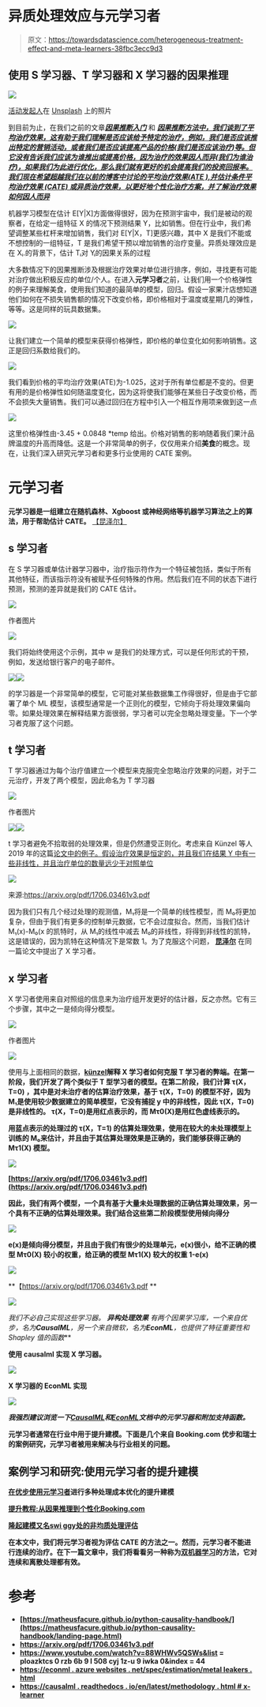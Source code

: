 # 异质处理效应与元学习者

> 原文：<https://towardsdatascience.com/heterogeneous-treatment-effect-and-meta-learners-38fbc3ecc9d3>

## 使用 S 学习器、T 学习器和 X 学习器的因果推理

![](img/94200ca8eac953b3380ce6fb80f4e88e.png)

[活动发起人](https://unsplash.com/@campaign_creators?utm_source=medium&utm_medium=referral)在 [Unsplash](https://unsplash.com?utm_source=medium&utm_medium=referral) 上的照片

到目前为止，在我们之前的文章[***因果推断入门***](/getting-started-with-causal-inference-5cb61b707740) 和 [***因果推断方法中，我们谈到了平均治疗效果，这有助于我们理解是否应该给予特定的治疗，例如，我们是否应该推出特定的营销活动，或者我们是否应该提高产品的价格(**我们是否应该治疗**)等。但它没有告诉我们应该为谁推出或提高价格，因为治疗的效果因人而异(**我们为谁治疗**)，如果我们为此进行优化，那么我们就有更好的机会提高我们的投资回报率。我们现在希望超越我们在以前的博客中讨论的平均治疗效果(ATE ),并估计条件平均治疗效果 **(CATE)** 或异质治疗效果，以更好地个性化治疗方案，并了解治疗效果如何因人而异***](/methods-for-inferring-causality-52e4144f6865)

机器学习模型在估计 E[Y|X]方面做得很好，因为在预测宇宙中，我们是被动的观察者，在给定一组特征 X 的情况下预测结果 Y，比如销售。但在行业中，我们希望调整某些杠杆来增加销售，我们对 E[Y|X，T]更感兴趣，其中 X 是我们不能或不想控制的一组特征，T 是我们希望干预以增加销售的治疗变量。异质处理效应是在 Xᵢ.的背景下，估计 Tᵢ对 Yᵢ的因果关系的过程

大多数情况下的因果推断涉及根据治疗效果对单位进行排序，例如，寻找更有可能对治疗做出积极反应的单位/个人。在进入**元学习者**之前，让我们用一个价格弹性的例子来理解美食，使用我们知道的最简单的模型，回归。假设一家果汁店想知道他们如何在不损失销售额的情况下改变价格，即价格相对于温度或星期几的弹性，等等。这是同样的玩具数据集。

![](img/15236336dbf6233173fc6792e91e78ff.png)

让我们建立一个简单的模型来获得价格弹性，即价格的单位变化如何影响销售。这正是回归系数给我们的。

![](img/a1c07b88745d9958629c3f4528685bd9.png)

我们看到价格的平均治疗效果(ATE)为-1.025，这对于所有单位都是不变的。但更有用的是价格弹性如何随温度变化，因为这将使我们能够在某些日子改变价格，而不会损失大量销售。我们可以通过回归在方程中引入一个相互作用项来做到这一点

![](img/ebf815c547d6db38abd4e692ef164007.png)

这里价格弹性由-3.45 + 0.0848 *temp 给出。价格对销售的影响随着我们果汁品牌温度的升高而降低。这是一个非常简单的例子，仅仅用来介绍**美食**的概念。现在，让我们深入研究元学习者和更多行业使用的 CATE 案例。

# 元学习者

**元学习器是一组建立在随机森林、Xgboost 或神经网络等机器学习算法之上的算法，用于帮助估计 CATE。** [【昆泽尔】](https://arxiv.org/pdf/1706.03461v3.pdf)

## s 学习者

在 S 学习器或单估计器学习器中，治疗指示符作为一个特征被包括，类似于所有其他特征，而该指示符没有被赋予任何特殊的作用。然后我们在不同的状态下进行预测，预测的差异就是我们的 CATE 估计。

![](img/3ef1dc337fa8595b4152ace024bd5bdb.png)

作者图片

![](img/fb8fbd7e60ab76ab5086c354d001d1af.png)

我们将始终使用这个示例，其中 w 是我们的处理方式，可以是任何形式的干预，例如，发送给银行客户的电子邮件。

![](img/c85a491b0bbfa10a8d319c21ee0dfb72.png)![](img/f050572be8c188331a031f24cda0c42f.png)

的学习器是一个非常简单的模型，它可能对某些数据集工作得很好，但是由于它部署了单个 ML 模型，该模型通常是一个正则化的模型，它倾向于将处理效果偏向零。如果处理效果在解释结果方面很弱，学习者可以完全忽略处理变量。下一个学习者克服了这个问题。

## t 学习者

T 学习器通过为每个治疗值建立一个模型来克服完全忽略治疗效果的问题，对于二元治疗，开发了两个模型，因此命名为 T 学习器

![](img/bac19fb0d6fc4c8f7872c7045e990845.png)

作者图片

![](img/2505f13f1acbacae2ea1c6bb259d85e3.png)![](img/31e12c7b2555c1349e21eb900c9c232b.png)

t 学习者避免不拾取弱的处理效果，但是仍然遭受正则化。考虑来自 Künzel 等人 2019 年的这篇[论文中的例子。假设治疗效果是恒定的，并且我们在结果 Y 中有一些非线性，并且治疗单位的数量远少于对照单位](https://arxiv.org/pdf/1706.03461v3.pdf)

![](img/bccaa4a9d18370f586d272aa27f59a7f.png)

来源:https://arxiv.org/pdf/1706.03461v3.pdf

因为我们只有几个经过处理的观测值，M₁将是一个简单的线性模型，而 M₀将更加复杂，但由于我们有更多的控制单元数据，它不会过度拟合。然而，当我们估计 M₁(x)-M₀(x 的凯特时，从 M₁的线性中减去 M₀的非线性，将得到非线性的凯特，这是错误的，因为凯特在这种情况下是常数 1。为了克服这个问题， [**昆泽尔**](https://arxiv.org/pdf/1706.03461v3.pdf) 在同一篇论文中提出了 X 学习者。

## x 学习者

X 学习者使用来自对照组的信息来为治疗组开发更好的估计器，反之亦然。它有三个步骤，其中之一是倾向得分模型。

![](img/464d37e1753c5266f888fbffbd04d667.png)

作者图片

![](img/2de1924d74a7cb960ba2118943f2bb58.png)

使用与上面相同的数据，[**künzel**](https://arxiv.org/pdf/1706.03461v3.pdf)**解释 X 学习者如何克服 T 学习者的弊端。在第一阶段，我们开发了两个类似于 T 型学习者的模型。在第二阶段，我们计算 **τ(X，T=0)** ，其中是对未治疗者的估算治疗效果，基于 **τ(X，T=0)** 的模型不好，因为 M₁是使用较少数据建立的简单模型，它没有捕捉 y 中的非线性，因此 **τ(X，T=0)** 是非线性的。 **τ(X，T=0)是用红点表示的**，而 **Mτ0(X)是用红色虚线表示的**。**

**用蓝点表示的处理过的 **τ(X，T=1)** 的估算处理效果，使用在较大的未处理模型上训练的 M₀来估计，并且由于其估算处理效果是正确的，我们能够获得正确的 **Mτ1(X)** 模型。**

**![](img/ad868180d910c55e3c3cf3733aea02a6.png)**

**[https://arxiv.org/pdf/1706.03461v3.pdf](https://arxiv.org/pdf/1706.03461v3.pdf)**

**因此，我们有两个模型，一个具有基于大量未处理数据的正确估算处理效果，另一个具有不正确的估算处理效果。我们结合这些第二阶段模型使用倾向得分**

**![](img/7d9d9cbabdfc8d860f8ed7f9e4395ce0.png)**

**e(x)是倾向得分模型，并且由于我们有很少的处理单元，e(x)很小，给不正确的模型 **Mτ0(X)** 较小的权重，给正确的模型 **Mτ1(X)** 较大的权重 1-e(x)**

**![](img/ccfb1db59e47e27452f1fd0dee6ae56d.png)**

**【https://arxiv.org/pdf/1706.03461v3.pdf **

**![](img/9e485de9885e8c6cd52d32cc35612721.png)**

**我们不必自己实现这些学习器。 ***异构处理效果*** *有两个因果学习库，一个来自优步，名为****CausalML****，另一个来自微软，名为****EconML****，也提供了特征重要性和 Shapley 值的函数***

**使用 causalml 实现 X 学习器。**

**![](img/f6877ac8ef6b9c1c5b39eda58f3d1f5c.png)**

**X 学习器的 EconML 实现**

**![](img/f637ae8ef720ab0050f579a397660fef.png)**

***我强烈建议浏览一下*[*CausalML*](https://github.com/uber/causalml)*和*[*EconML*](https://econml.azurewebsites.net/spec/estimation/metalearners.html)*文档中的元学习器和附加支持函数。***

**元学习者通常在行业中用于提升建模。下面是几个来自 Booking.com 优步和瑞士的案例研究，元学习者被用来解决与行业相关的问题。**

## **案例学习和研究:使用元学习者的提升建模**

**[在**优步**使用元学习者](https://arxiv.org/pdf/1908.05372.pdf)进行多种处理成本优化的提升建模**

**[提升教程:从因果推理到个性化**Booking.com**](https://drive.google.com/file/d/1X5VbiJvf-G9GBhMJPM-npdL68QlqYLXl/view)**

**[隆起建模又名**swi ggy**处的非均质处理评估](https://bytes.swiggy.com/uplift-modeling-aka-heterogeneous-treatment-effects-evaluation-ad4e3fcf1d76)**

**在本文中，我们将元学习者视为评估 CATE 的方法之一。然而，元学习者不能进行连续的治疗。在下一篇文章中，我们将看看另一种称为[双机器学习](/heterogeneous-treatment-effect-using-double-machine-learning-65ab41f9a5dc)的方法，它对连续和离散处理都有效。**

# **参考**

*   **[https://matheusfacure.github.io/python-causality-handbook/](https://matheusfacure.github.io/python-causality-handbook/landing-page.html)**
*   **https://arxiv.org/pdf/1706.03461v3.pdf**
*   **https://www.youtube.com/watch?v=88WHWv5QSWs&list = ploazktcs 0 rzb 6b 9 l 508 cyj 1z-u 9 iwka 0&index = 44**
*   **[https://econml . azure websites . net/spec/estimation/metal leakers . html](https://econml.azurewebsites.net/spec/estimation/metalearners.html)**
*   **[https://causalml . readthedocs . io/en/latest/methodology . html # x-learner](https://causalml.readthedocs.io/en/latest/methodology.html#x-learner)**